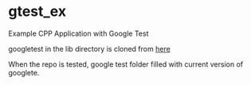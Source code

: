 # gtest_ex
Example CPP Application with Google Test 

googletest in the lib directory is cloned from [here](https://github.com/google/googletest.git)

When the repo is tested, google test folder filled with current version of googlete. 
